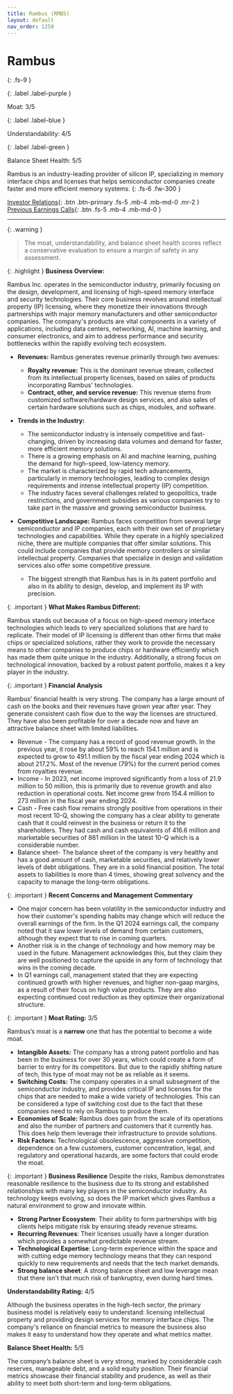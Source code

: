 ```yaml
---
title: Rambus (RMBS)
layout: default
nav_order: 1250
---
```


# Rambus
{: .fs-9 }

{: .label .label-purple }

Moat: 3/5

{: .label .label-blue }

Understandability: 4/5

{: .label .label-green }

Balance Sheet Health: 5/5

Rambus is an industry-leading provider of silicon IP, specializing in memory interface chips and licenses that helps semiconductor companies create faster and more efficient memory systems.
{: .fs-6 .fw-300 }

[Investor Relations](https://www.google.com/search?q=RMBS+investor+relations){: .btn .btn-primary .fs-5 .mb-4 .mb-md-0 .mr-2 }
[Previous Earnings Calls](https://discountingcashflows.com/company/RMBS/transcripts/){: .btn .fs-5 .mb-4 .mb-md-0 }

---

{: .warning }
>The moat, understandability, and balance sheet health scores reflect a conservative evaluation to ensure a margin of safety in any assessment.



{: .highlight }
**Business Overview:**

Rambus Inc. operates in the semiconductor industry, primarily focusing on the design, development, and licensing of high-speed memory interface and security technologies. Their core business revolves around intellectual property (IP) licensing, where they monetize their innovations through partnerships with major memory manufacturers and other semiconductor companies. The company's products are vital components in a variety of applications, including data centers, networking, AI, machine learning, and consumer electronics, and aim to address performance and security bottlenecks within the rapidly evolving tech ecosystem.

*   **Revenues:**  Rambus generates revenue primarily through two avenues: 
     *   **Royalty revenue:** This is the dominant revenue stream, collected from its intellectual property licenses, based on sales of products incorporating Rambus' technologies.
     *   **Contract, other, and service revenue:** This revenue stems from customized software/hardware design services, and also sales of certain hardware solutions such as chips, modules, and software.
    
* **Trends in the Industry:** 
     *  The semiconductor industry is intensely competitive and fast-changing, driven by increasing data volumes and demand for faster, more efficient memory solutions. 
    *   There is a growing emphasis on AI and machine learning, pushing the demand for high-speed, low-latency memory.
    * The market is characterized by rapid tech advancements, particularly in memory technologies, leading to complex design requirements and intense intellectual property (IP) competition.
   *   The industry faces several challenges related to geopolitics, trade restrictions, and government subsidies as various companies try to take part in the massive and growing semiconductor business.
* **Competitive Landscape:** Rambus faces competition from several large semiconductor and IP companies, each with their own set of proprietary technologies and capabilities. While they operate in a highly specialized niche, there are multiple companies that offer similar solutions. This could include companies that provide memory controllers or similar intellectual property. Companies that specialize in design and validation services also offer some competitive pressure. 
   * The biggest strength that Rambus has is in its patent portfolio and also in its ability to design, develop, and implement its IP with precision. 

{: .important }
**What Makes Rambus Different:**

Rambus stands out because of a focus on high-speed memory interface technologies which leads to very specialized solutions that are hard to replicate. Their model of IP licensing is different than other firms that make chips or specialized solutions, rather they work to provide the necessary means to other companies to produce chips or hardware efficiently which has made them quite unique in the industry. Additionally, a strong focus on technological innovation, backed by a robust patent portfolio, makes it a key player in the industry.

{: .important }
**Financial Analysis**

Rambus’ financial health is very strong. The company has a large amount of cash on the books and their revenues have grown year after year. They generate consistent cash flow due to the way the licenses are structured. They have also been profitable for over a decade now and have an attractive balance sheet with limited liabilities.

* Revenue -  The company has a record of good revenue growth. In the previous year, it rose by about 59% to reach 154.1 million and is expected to grow to 491.1 million by the fiscal year ending 2024 which is about 217.2%. Most of the revenue (79%) for the current period comes from royalties revenue.
 * Income - In 2023, net income improved significantly from a loss of 21.9 million to 50 million, this is primarily due to revenue growth and also reduction in operational costs. Net income grew from 154.4 million to 273 million in the fiscal year ending 2024.
* Cash - Free cash flow remains strongly positive from operations in their most recent 10-Q, showing the company has a clear ability to generate cash that it could reinvest in the business or return it to the shareholders. They had cash and cash equivalents of 416.6 million and marketable securities of 861 million in the latest 10-Q which is a considerable number.
* Balance sheet- The balance sheet of the company is very healthy and has a good amount of cash, marketable securities, and relatively lower levels of debt obligations. They are in a solid financial position. The total assets to liabilities is more than 4 times, showing great solvency and the capacity to manage the long-term obligations.

{: .important }
**Recent Concerns and Management Commentary**

* One major concern has been volatility in the semiconductor industry and how their customer's spending habits may change which will reduce the overall earnings of the firm. In the Q1 2024 earnings call, the company noted that it saw lower levels of demand from certain customers, although they expect that to rise in coming quarters.
* Another risk is in the change of technology and how memory may be used in the future. Management acknowledges this, but they claim they are well positioned to capture the upside in any form of technology that wins in the coming decade.
* In Q1 earnings call, management stated that they are expecting continued growth with higher revenues, and higher non-gaap margins, as a result of their focus on high value products. They are also expecting continued cost reduction as they optimize their organizational structure.

{: .important }
**Moat Rating:** 3/5

Rambus’s moat is a **narrow** one that has the potential to become a wide moat. 

*   **Intangible Assets:** The company has a strong patent portfolio and has been in the business for over 30 years, which could create a form of barrier to entry for its competitors. But due to the rapidly shifting nature of tech, this type of moat may not be as reliable as it seems.
*   **Switching Costs:** The company operates in a small subsegment of the semiconductor industry, and provides critical IP and licenses for the chips that are needed to make a wide variety of technologies. This can be considered a type of switching cost due to the fact that these companies need to rely on Rambus to produce them.
*   **Economies of Scale:** Rambus does gain from the scale of its operations and also the number of partners and customers that it currently has. This does help them leverage their infrastructure to provide solutions.
 * **Risk Factors:** Technological obsolescence, aggressive competition, dependence on a few customers, customer concentration, legal, and regulatory and operational hazards, are some factors that could erode the moat.

{: .important }
**Business Resilience**
Despite the risks, Rambus demonstrates reasonable resilience to the business due to its strong and established relationships with many key players in the semiconductor industry. As technology keeps evolving, so does the IP market which gives Rambus a natural environment to grow and innovate within.
*   **Strong Partner Ecosystem**: Their ability to form partnerships with big clients helps mitigate risk by ensuring steady revenue streams.
*   **Recurring Revenues**: Their licenses usually have a longer duration which provides a somewhat predictable revenue stream.
*   **Technological Expertise**: Long-term experience within the space and with cutting edge memory technology means that they can respond quickly to new requirements and needs that the tech market demands.
*   **Strong balance sheet**: A strong balance sheet and low leverage mean that there isn't that much risk of bankruptcy, even during hard times.

**Understandability Rating:** 4/5

Although the business operates in the high-tech sector, the primary business model is relatively easy to understand: licensing intellectual property and providing design services for memory interface chips. The company's reliance on financial metrics to measure the business also makes it easy to understand how they operate and what metrics matter.

**Balance Sheet Health:** 5/5

The company’s balance sheet is very strong, marked by considerable cash reserves, manageable debt, and a solid equity position. Their financial metrics showcase their financial stability and prudence, as well as their ability to meet both short-term and long-term obligations.
